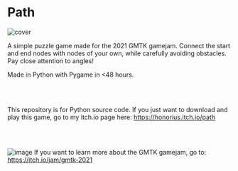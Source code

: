 # Path

![cover](https://user-images.githubusercontent.com/68134973/125593072-626648c7-4d14-4eac-9bf8-7e3b84f6e6a4.jpg)

A simple puzzle game made for the 2021 GMTK gamejam. Connect the start and end nodes with nodes of your own, while carefully avoiding obstacles. Pay close attention to angles!

Made in Python with Pygame in <48 hours.

<br>
<br>

This repository is for Python source code. If you just want to download and play this game, go to my itch.io page here: https://honorius.itch.io/path

<br>
<br>

![image](https://user-images.githubusercontent.com/68134973/125593752-875b10b5-8412-43be-8c3d-bf82c627b09c.png)
If you want to learn more about the GMTK gamejam, go to: https://itch.io/jam/gmtk-2021

